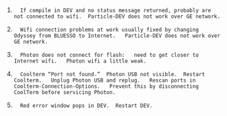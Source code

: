 1.       If compile in DEV and no status message returned, probably are not connected to wifi.  Particle-DEV does not work over GE network.

2.       Wifi connection problems at work usually fixed by changing Odyssey from BLUESSO to Internet.   Particle-DEV does not work over GE network.

4.       Photon does not connect for flash:   need to get closer to Internet wifi.   Photon wifi a little weak.

5.       Coolterm “Port not found.”  Photon USB not visible.  Restart Coolterm.   Unplug Photon USB and replug.   Rescan ports in Coolterm-Connection-Options.   Prevent this by disconnecting CoolTerm before servicing Photon.

6.       Red error window pops in DEV.  Restart DEV.
